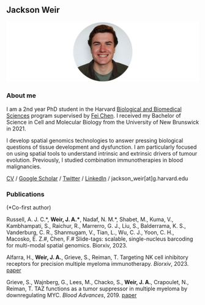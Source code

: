## Jackson Weir
![Image](/assets/headshot.jpg)

### About me

I am a 2nd year PhD student in the Harvard [Biological and Biomedical Sciences](https://bbsphd.hms.harvard.edu/) program supervised by [Fei Chen](https://www.broadinstitute.org/bios/fei-chen). I received my Bachelor of Science in Cell and Molecular Biology from the University of New Brunswick in 2021. 

I develop spatial genomics technologies to answer pressing biological questions of tissue development and dysfunction. I am particularly focused on using spatial tools to understand intrinsic and extrinsic drivers of tumour evolution. Previously, I studied combination immunotherapies in blood malignancies. 

[CV](https://github.com/jacksonweir/jacksonweir.github.io/blob/main/assets/CV_230402.pdf?raw=true) / [Google Scholar](https://scholar.google.com/citations?user=rggVNVEAAAAJ&hl=en) / [Twitter](https://twitter.com/jacksonweir4) / [LinkedIn](https://www.linkedin.com/in/jackson-weir/) / jackson_weir[at]g.harvard.edu


### Publications

(\*Co-first author)

Russell, A. J. C.\*, **Weir, J. A.\***, Nadaf, N. M.\*, Shabet, M., Kuma, V., Kambhampati, S., Raichur, R., Marrerro, G. J., Liu, S., Balderrama, K. S., Vanderburg, C. R., Shanmugam, V., Tian, L., Wu, C. J., Yoon, C. H., Macosko, E. Z.#, Chen, F.# Slide-tags: scalable, single-nucleus barcoding for multi-modal spatial genomics. Biorxiv, 2023. 

Alfarra, H., **Weir, J. A.**, Grieve, S., Reiman, T. Targeting NK cell inhibitory receptors for precision multiple myeloma immunotherapy. _Biorxiv_, 2023. [paper](https://www.frontiersin.org/articles/10.3389/fimmu.2020.575609/full)


Grieve, S., Wajnberg, G., Lees, M., Chacko, S., **Weir, J. A.**, Crapoulet, N., Reiman, T. TAZ functions as a tumor suppressor in multiple myeloma by downregulating MYC. _Blood Advances_, 2019. [paper](https://ashpublications.org/bloodadvances/article/3/22/3613/428811/TAZ-functions-as-a-tumor-suppressor-in-multiple)

